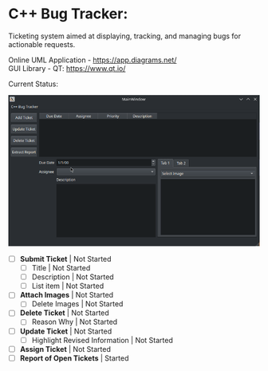 # C++ Bug Tracker:

Ticketing system aimed at displaying, tracking, and managing bugs for actionable requests.

Online UML Application - https://app.diagrams.net/  
GUI Library - QT: https://www.qt.io/  

Current Status:  

<p align="center">
<img src="https://raw.githubusercontent.com/VikingOfValhalla/cpp_bug_tracker/devel/cpp_bug_tracker_demo.gif"/>
</p>

 - [ ] **Submit Ticket** | Not Started
	 - [ ] Title | Not Started
	 - [ ] Description | Not Started
	 - [ ] List item | Not Started
- [ ] **Attach Images** | Not Started
	- [ ] Delete Images | Not Started
- [ ] **Delete Ticket** | Not Started
	- [ ] Reason Why | Not Started
- [ ] **Update Ticket** | Not Started
	- [ ] Highlight Revised Information | Not Started
- [ ] **Assign Ticket** | Not Started
- [ ] **Report of Open Tickets** | Started
